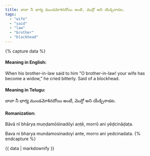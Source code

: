 ```yaml
---
title: బావా నీ భార్య ముండమోశినదోయి అంటే, మొర్రో అని యేడ్చినాడట.
tags:
  - "wife"
  - "said"
  - "law"
  - "brother"
  - "blockhead"
---
```


{% capture data %}
#### Meaning in English:
When his brother-in-law said to him "O brother-in-law! your wife has become a widow," he cried bitterly.
Said of a blockhead.

#### Meaning in Telugu:
బావా నీ భార్య ముండమోశినదోయి అంటే, మొర్రో అని యేడ్చినాడట.

#### Romanization:
Bāvā nī bhārya muṇḍamōśinadōyi aṇṭē, morrō ani yēḍcināḍaṭa.

Bava ni bharya mundamosinadoyi ante, morro ani yedcinadata.
{% endcapture %}

{{ data | markdownify }}

